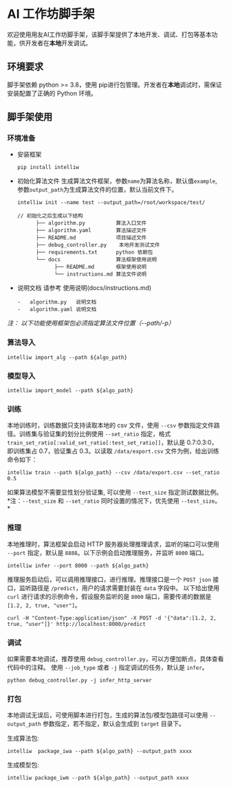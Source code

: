 AI 工作坊脚手架
===============



欢迎使用用友AI工作坊脚手架，该脚手架提供了本地开发、调试、打包等基本功能，供开发者在**本地**开发调试。

环境要求
--------

脚手架依赖 python \>= 3.8，使用
pip进行包管理。开发者在**本地**调试时，需保证安装配置了正确的 Python 环境。



脚手架使用
----------

### 环境准备

- 安装框架

  ```
  pip install intelliw
  ```

-   初始化算法文件
    生成算法文件框架，参数`name`为算法名称，默认值`example`,
    参数`output_path`为生成算法文件的位置，默认当前文件下。

    ```
    intelliw init --name test --output_path=/root/workspace/test/
    
    // 初始化之后生成以下结构 
          ├── algorithm.py          算法入口文件
          ├── algorithm.yaml        算法描述文件
          ├── README.md             项目描述文件
          ├── debug_controller.py    本地开发测试文件
          ├── requirements.txt      python 依赖包
          └── docs                  算法框架使用说明
          		├── README.md       框架使用说明
          		└── instructions.md 算法文件说明
    ```
    
    
    
-   说明文档
    请参考 使用说明(docs/instructions.md)

        -   algorithm.py   说明文档
        -   algorithm.yaml 说明文档

*注： 以下功能使用框架包必须指定算法文件位置（--path/-p）*

### 算法导入

    intelliw import_alg --path ${algo_path}

### 模型导入

    intelliw import_model --path ${algo_path}

### 训练

本地训练时，训练数据只支持读取本地的 csv 文件，使用 `--csv`
参数指定文件路径。训练集与验证集的划分比例使用 `--set_ratio`
指定，格式 `train_set_ratio[:valid_set_ratio[:test_set_ratio]]`，默认是 0.7:0.3:0， 即训练集占 0.7，验证集占 0.3。以读取
`/data/export.csv` 文件为例，给出训练命令如下：

    intelliw train --path ${algo_path} --csv /data/export.csv --set_ratio 0.5

如果算法模型不需要显性划分验证集, 可以使用 `--test_size` 指定测试数据比例。
*注：`--test_size` 和 `--set_ratio` 同时设置的情况下，优先使用 `--test_size`。 *
### 推理

本地推理时，算法框架会启动 HTTP 服务器处理推理请求，监听的端口可以使用
`--port` 指定，默认是 `8888`。以下示例会启动推理服务，并监听 `8000`
端口。

    intelliw infer --port 8000 --path ${algo_path}

推理服务启动后，可以调用推理接口，进行推理。推理接口是一个 `POST json`
接口，监听路径是 `/predict`，用户的请求需要封装在 `data` 字段中。
以下给出使用 `curl` 进行请求的示例命令，假设服务监听的是 `8000`
端口，需要传递的数据是 `[1.2, 2, true, "user"]`。

    curl -H "Content-Type:application/json" -X POST -d '{"data":[1.2, 2, true, "user"]}' http://localhost:8000/predict

### 调试

如果需要本地调试，推荐使用 `debug_controller.py`，可以方便加断点，具体查看代码中的注释。
使用 `--job_type` 或者 `-j` 指定调试的任务，默认是 `infer`。

    python debug_controller.py -j infer_http_server

### 打包

本地调试无误后，可使用脚本进行打包，生成的算法包/模型包路径可以使用
`--output_path` 参数指定，若不指定，默认会生成到 `target` 目录下。

生成算法包:

    intelliw  package_iwa --path ${algo_path} --output_path xxxx

生成模型包:

    intelliw package_iwm --path ${algo_path} --output_path xxxx

